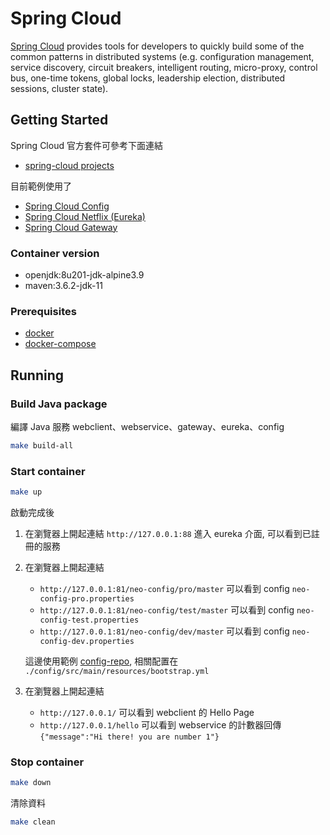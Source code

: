 # Spring Cloud

[Spring Cloud] provides tools for developers to quickly build some of the common patterns in distributed systems (e.g. configuration management, service discovery, circuit breakers, intelligent routing, micro-proxy, control bus, one-time tokens, global locks, leadership election, distributed sessions, cluster state).

## Getting Started

Spring Cloud 官方套件可參考下面連結

* [spring-cloud projects](https://spring.io/projects/spring-cloud)

目前範例使用了

* [Spring Cloud Config](https://spring.io/projects/spring-cloud-config)
* [Spring Cloud Netflix (Eureka)](https://spring.io/projects/spring-cloud-netflix)
* [Spring Cloud Gateway](https://spring.io/projects/spring-cloud-gateway)

### Container version

* openjdk:8u201-jdk-alpine3.9
* maven:3.6.2-jdk-11

### Prerequisites

* [docker](https://docs.docker.com/install/)
* [docker-compose](https://docs.docker.com/compose/install/)

## Running

### Build Java package

編譯 Java 服務 webclient、webservice、gateway、eureka、config

```bash
make build-all
```

### Start container

```bash
make up
```

啟動完成後

1. 在瀏覽器上開起連結 `http://127.0.0.1:88` 進入 eureka 介面, 可以看到已註冊的服務
2. 在瀏覽器上開起連結 
    * `http://127.0.0.1:81/neo-config/pro/master` 可以看到 config `neo-config-pro.properties`
    * `http://127.0.0.1:81/neo-config/test/master` 可以看到 config `neo-config-test.properties`
    * `http://127.0.0.1:81/neo-config/dev/master` 可以看到 config `neo-config-dev.properties`

    這邊使用範例 [config-repo](https://github.com/ityouknow/spring-cloud-examples/tree/master/config-repo), 相關配置在 `./config/src/main/resources/bootstrap.yml`

3. 在瀏覽器上開起連結 
    * `http://127.0.0.1/` 可以看到 webclient 的 Hello Page
    * `http://127.0.0.1/hello` 可以看到 webservice 的計數器回傳 `{"message":"Hi there! you are number 1"}`

### Stop container

```bash
make down
```

清除資料

```bash
make clean
```

[Spring Cloud]: https://spring.io/projects/spring-cloud
